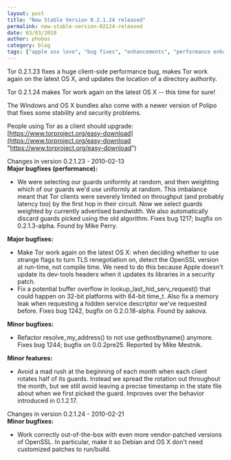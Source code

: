 ```yaml
---
layout: post
title: "New Stable Version 0.2.1.24 released"
permalink: new-stable-version-02124-released
date: 03/03/2010
author: phobos
category: blog
tags: ["apple osx love", "bug fixes", "enhancements", "performance enhancements", "stable release", "tor update"]
---
```


Tor 0.2.1.23 fixes a huge client-side performance bug, makes Tor work again on the latest OS X, and updates the location of a directory authority.

Tor 0.2.1.24 makes Tor work again on the latest OS X -- this time for sure!

The Windows and OS X bundles also come with a newer version of Polipo that fixes some stability and security problems.

People using Tor as a client should upgrade:  
 [https://www.torproject.org/easy-download](https://www.torproject.org/easy-download "https://www.torproject.org/easy-download")

Changes in version 0.2.1.23 - 2010-02-13  
**Major bugfixes (performance):**

- We were selecting our guards uniformly at random, and then weighting which of our guards we'd use uniformly at random. This imbalance meant that Tor clients were severely limited on throughput (and probably latency too) by the first hop in their circuit. Now we select guards weighted by currently advertised bandwidth. We also automatically discard guards picked using the old algorithm. Fixes bug 1217; bugfix on 0.2.1.3-alpha. Found by Mike Perry.

**Major bugfixes:**

- Make Tor work again on the latest OS X: when deciding whether to use strange flags to turn TLS renegotiation on, detect the OpenSSL version at run-time, not compile time. We need to do this because Apple doesn't update its dev-tools headers when it updates its libraries in a security patch.
- Fix a potential buffer overflow in lookup\_last\_hid\_serv\_request() that could happen on 32-bit platforms with 64-bit time\_t. Also fix a memory leak when requesting a hidden service descriptor we've requested before. Fixes bug 1242, bugfix on 0.2.0.18-alpha. Found by aakova.

**Minor bugfixes:**

- Refactor resolve\_my\_address() to not use gethostbyname() anymore. Fixes bug 1244; bugfix on 0.0.2pre25. Reported by Mike Mestnik.

**Minor features:**

- Avoid a mad rush at the beginning of each month when each client rotates half of its guards. Instead we spread the rotation out throughout the month, but we still avoid leaving a precise timestamp in the state file about when we first picked the guard. Improves over the behavior introduced in 0.1.2.17.

Changes in version 0.2.1.24 - 2010-02-21  
**Minor bugfixes:**

- Work correctly out-of-the-box with even more vendor-patched versions of OpenSSL. In particular, make it so Debian and OS X don't need customized patches to run/build.

